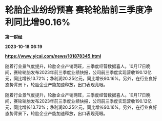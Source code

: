 # 轮胎企业纷纷预喜 赛轮轮胎前三季度净利同比增90.16%
**第一财经**

**2023-10-18 06:19**

**https://www.yicai.com/news/101878345.html**

随着行业景气度提升，轮胎企业产销两旺，三季度经营数据喜人。10月17日晚间，赛轮轮胎发布2023年前三季度业绩快报，公司前三季度实现营收190.12亿元，同比增长13.72%；净利润20.25亿元，同比增长90.16%。另外，在行业良好态势背景下，轮胎企业产能加速释放，出口表现亮眼。

随着行业景气度提升，轮胎企业产销两旺，三季度经营数据喜人。10月17日晚间，赛轮轮胎发布2023年前三季度业绩快报，公司前三季度实现营收190.12亿元，同比增长13.72%；净利润20.25亿元，同比增长90.16%。另外，在行业良好态势背景下，轮胎企业产能加速释放，出口表现亮眼。